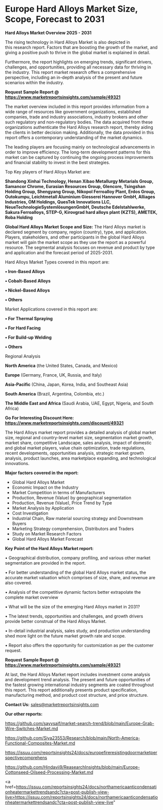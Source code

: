 # Europe Hard Alloys Market Size, Scope, Forecast to 2031

<Strong> Hard Alloys Market Overview 2025 - 2031</strong>

The rising technology in Hard Alloys Market is also depicted in this research report. Factors that are boosting the growth of the market, and giving a positive push to thrive in the global market is explained in detail.

Furthermore, the report highlights on emerging trends, significant drivers, challenges, and opportunities, providing all necessary data for thriving in the industry. This report market research offers a comprehensive perspective, including an in-depth analysis of the present and future scenarios within the industry.

<strong>Request Sample Report @ <a href=https://www.marketreportsinsights.com/sample/49321>https://www.marketreportsinsights.com/sample/49321</a></strong>

The market overview included in this report provides information from a wide range of resources like government organizations, established companies, trade and industry associations, industry brokers and other such regulatory and non-regulatory bodies. The data acquired from these organizations authenticate the Hard Alloys research report, thereby aiding the clients in better decision making. Additionally, the data provided in this report offers a contemporary understanding of the market dynamics.

The leading players are focusing mainly on technological advancements in order to improve efficiency. The long-term development patterns for this market can be captured by continuing the ongoing process improvements and financial stability to invest in the best strategies.

Top Key players of Hard Alloys Market are:

<strong>Shandong Xinhai Technology, Henan Xibao Metallurgy Metarials Group, Samancor Chrome, Eurasian Resources Group, Glencore, Tsingshan Holding Group, Shengyang Group, Nikopol Ferroalloy Plant, Erdos Group, Outokumpu, Leichtmetall Aluminium Giesserei Hannover GmbH, Alliages Industries, OM Holdings, QuesTek Innovations LLC, NeueTechnologieSystemlösungenGmbH, Deutsche Edelstahlwerke, Sakura Ferroalloys, STEP-G, Kirovgrad hard alloys plant (KZTS), AMETEK, Roba Holding</strong>

<strong><b>Global Hard Alloys Market Scope and Size:</b></strong>
The Hard Alloys market is declared segment by company, region (country), type, and application. Players, stakeholders, and other participants in the global Hard Alloys market will gain the market scope as they use the report as a powerful resource. The segmental analysis focuses on revenue and product by type and application and the forecast period of 2025-2031.

Hard Alloys Market Types covered in this report are:

<strong>•  Iron-Based Alloys

•  Cobalt-Based Alloys

•  Nickel-Based Alloys

•  Others</strong>

Market Applications covered in this report are:

<strong>•  For Thermal Spraying

•  For Hard Facing

•  For Build-up Welding

•  Others</strong> 

Regional Analysis

<strong>North America</strong> (the United States, Canada, and Mexico)

<strong>Europe</strong> (Germany, France, UK, Russia, and Italy)

<strong>Asia-Pacific</strong> (China, Japan, Korea, India, and Southeast Asia)

<strong>South America</strong> (Brazil, Argentina, Colombia, etc.)

<strong>The Middle East and Africa</strong> (Saudi Arabia, UAE, Egypt, Nigeria, and South Africa)

<strong>Go For Interesting Discount Here: <a href=https://www.marketreportsinsights.com/discount/49321>https://www.marketreportsinsights.com/discount/49321</a></strong>

The Hard Alloys market report provides a detailed analysis of global market size, regional and country-level market size, segmentation market growth, market share, competitive Landscape, sales analysis, impact of domestic and global market players, value chain optimization, trade regulations, recent developments, opportunities analysis, strategic market growth analysis, product launches, area marketplace expanding, and technological innovations.

<strong><b>Major factors covered in the report:</b></strong>
<ul>
  <li>Global Hard Alloys Market </li>
  <li>Economic Impact on the Industry</li>
  <li>Market Competition in terms of Manufacturers</li>
  <li>Production, Revenue (Value) by geographical segmentation</li>
  <li>Production, Revenue (Value), Price Trend by Type</li>
  <li>Market Analysis by Application</li>
  <li>Cost Investigation</li>
  <li>Industrial Chain, Raw material sourcing strategy and Downstream Buyers</li>
  <li>Marketing Strategy comprehension, Distributors and Traders</li>
  <li>Study on Market Research Factors</li>
  <li>Global Hard Alloys Market Forecast</li>
</ul>

<strong><b>Key Point of the Hard Alloys Market report:</b></strong>

• Geographical distribution, company profiling, and various other market segmentation are provided in the report.

• For better understanding of the global Hard Alloys market status, the accurate market valuation which comprises of size, share, and revenue are also covered.

• Analysis of the competitive dynamic factors better extrapolate the complete market overview

• What will be the size of the emerging Hard Alloys market in 2031?

• The latest trends, opportunities and challenges, and growth drivers provide better construal of the Hard Alloys Market.

• In-detail industrial analysis, sales study, and production understanding shed more light on the future market growth rate and scope.

• Report also offers the opportunity for customization as per the customer request.

<strong>Request Sample Report @ <a href=https://www.marketreportsinsights.com/sample/49321>https://www.marketreportsinsights.com/sample/49321</a></strong>

At last, the Hard Alloys Market report includes investment come analysis and development trend analysis. The present and future opportunities of the fastest growing international industry segments are coated throughout this report. This report additionally presents product specification, manufacturing method, and product cost structure, and price structure.

<strong>Contact Us:</strong>
sales@marketreportsinsights.com

<strong>Our other reports:</strong>

<a href=https://github.com/sayysaif/market-search-trend/blob/main/Europe-Grab-Wire-Switches-Market.md>https://github.com/sayysaif/market-search-trend/blob/main/Europe-Grab-Wire-Switches-Market.md</a>

<a href=https://github.com/Siya23553/Research/blob/main/North-America-Functional-Composites-Market.md>https://github.com/Siya23553/Research/blob/main/North-America-Functional-Composites-Market.md</a>

<a href=https://issuu.com/reportsinsights24/docs/europefireresistingdoormarketperspectivecomprehens>https://issuu.com/reportsinsights24/docs/europefireresistingdoormarketperspectivecomprehens</a>

<a href=https://github.com/Hindavii9/ReasearchInsights/blob/main/Europe-Cottonseed-Oilseed-Processing-Market.md>https://github.com/Hindavii9/ReasearchInsights/blob/main/Europe-Cottonseed-Oilseed-Processing-Market.md</a>

<a href=https://issuu.com/reportsinsights24/docs/northamericaanticondensationheatermarkettrendsandc?cta=post-publish-view-live>https://issuu.com/reportsinsights24/docs/northamericaanticondensationheatermarkettrendsandc?cta=post-publish-view-live</a>"
